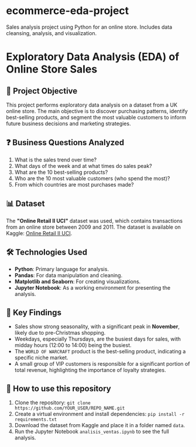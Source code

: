 # ecommerce-eda-project
Sales analysis project using Python for an online store. Includes data cleansing, analysis, and visualization.

# Exploratory Data Analysis (EDA) of Online Store Sales

## 🎯 Project Objective

This project performs exploratory data analysis on a dataset from a UK online store. The main objective is to discover purchasing patterns, identify best-selling products, and segment the most valuable customers to inform future business decisions and marketing strategies.

## ❓ Business Questions Analyzed

1. What is the sales trend over time?
2. What days of the week and at what times do sales peak?
3. What are the 10 best-selling products?
4. Who are the 10 most valuable customers (who spend the most)?
5. From which countries are most purchases made?

## 📊 Dataset

The **"Online Retail II UCI"** dataset was used, which contains transactions from an online store between 2009 and 2011. The dataset is available on Kaggle: [Online Retail II UCI](https://www.kaggle.com/datasets/mashlyn/online-retail-ii-uci).

## 🛠️ Technologies Used

- **Python**: Primary language for analysis.
- **Pandas**: For data manipulation and cleaning.
- **Matplotlib and Seaborn**: For creating visualizations.
- **Jupyter Notebook**: As a working environment for presenting the analysis.

## 🚀 Key Findings

- Sales show strong seasonality, with a significant peak in **November**, likely due to pre-Christmas shopping.
- Weekdays, especially Thursdays, are the busiest days for sales, with midday hours (12:00 to 14:00) being the busiest.
- The `WORLD OF WARCRAFT` product is the best-selling product, indicating a specific niche market.
- A small group of VIP customers is responsible for a significant portion of total revenue, highlighting the importance of loyalty strategies.

## 📁 How to use this repository

1. Clone the repository: `git clone https://github.com/YOUR_USER/REPO_NAME.git`
2. Create a virtual environment and install dependencies: `pip install -r requirements.txt`
3. Download the dataset from Kaggle and place it in a folder named `data`.
4. Run the Jupyter Notebook `analisis_ventas.ipynb` to see the full analysis.
